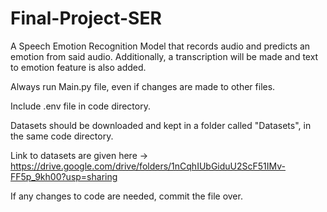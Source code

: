 # Final-Project-SER

A Speech Emotion Recognition Model that records audio and predicts an emotion from said audio. Additionally, a transcription will be made and text to emotion feature is also added. 

Always run Main.py file, even if changes are made to other files.

Include .env file in code directory. 

Datasets should be downloaded and kept in a folder called "Datasets", in the same code directory. 

Link to datasets are given here -> https://drive.google.com/drive/folders/1nCqhIUbGiduU2ScF51IMv-FF5p_9kh00?usp=sharing

If any changes to code are needed, commit the file over. 
